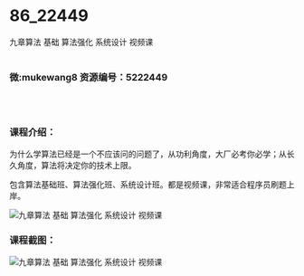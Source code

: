 # 86_22449
九章算法 基础 算法强化 系统设计 视频课
<br/></br>
<h3>微:mukewang8 资源编号：5222449</h3>
<br/></br>
<h3>课程介绍：</h3>
<p>为什么学算法已经是一个不应该问的问题了，从功利角度，大厂必考你必学；从长久角度，算法将决定你的技术上限。</p>
<p>包含算法基础班、算法强化班、系统设计班。都是视频课，非常适合程序员刷题上岸。</p>
<p><img src="https://www.ko996.com/wp-content/uploads/img/2022/01/1-29-300x197.png" alt="九章算法 基础 算法强化 系统设计 视频课"></p>
<div class="info-desc">
<h3>课程截图：</h3>
<p><img src="https://www.ko996.com/wp-content/uploads/img/2022/01/2-33.png" alt="九章算法 基础 算法强化 系统设计 视频课"></p>


			
</div>
